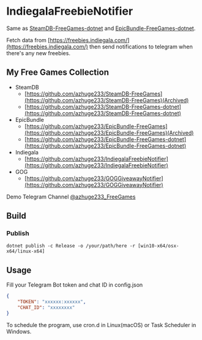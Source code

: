 # IndiegalaFreebieNotifier
Same as [SteamDB-FreeGames-dotnet](https://github.com/azhuge233/SteamDB-FreeGames-dotnet) and [EpicBundle-FreeGames-dotnet](https://github.com/azhuge233/EpicBundle-FreeGames-dotnet).

Fetch data from [https://freebies.indiegala.com/](https://freebies.indiegala.com/) then send notifications to telegram when there's any new freebies.

## My Free Games Collection

- SteamDB
    - [https://github.com/azhuge233/SteamDB-FreeGames](https://github.com/azhuge233/SteamDB-FreeGames)(Archived)
    - [https://github.com/azhuge233/SteamDB-FreeGames-dotnet](https://github.com/azhuge233/SteamDB-FreeGames-dotnet)
- EpicBundle
    - [https://github.com/azhuge233/EpicBundle-FreeGames](https://github.com/azhuge233/EpicBundle-FreeGames)(Archived)
    - [https://github.com/azhuge233/EpicBundle-FreeGames-dotnet](https://github.com/azhuge233/EpicBundle-FreeGames-dotnet)
- Indiegala
    - [https://github.com/azhuge233/IndiegalaFreebieNotifier](https://github.com/azhuge233/IndiegalaFreebieNotifier)
- GOG
    - [https://github.com/azhuge233/GOGGiveawayNotifier](https://github.com/azhuge233/GOGGiveawayNotifier)

Demo Telegram Channel [@azhuge233_FreeGames](https://t.me/azhuge233_FreeGames)

## Build

### Publish

```
dotnet publish -c Release -o /your/path/here -r [win10-x64/osx-x64/linux-x64]
```

## Usage

Fill your Telegram Bot token and chat ID in config.json

```json
{
	"TOKEN": "xxxxxx:xxxxxx",
	"CHAT_ID": "xxxxxxxx"
}
```

To schedule the program, use cron.d in Linux(macOS) or Task Scheduler in Windows.
